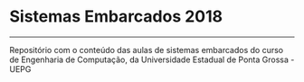 <h1>Sistemas Embarcados 2018</h1>
<hr>
<p>Repositório com o conteúdo das aulas de sistemas embarcados do curso de Engenharia de Computação, da Universidade Estadual de Ponta Grossa - UEPG</p>